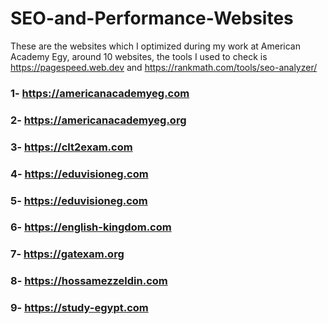 # SEO-and-Performance-Websites
These are the websites which I optimized during my work at American Academy Egy, around 10 websites, the tools I used to check is https://pagespeed.web.dev and https://rankmath.com/tools/seo-analyzer/ 

### 1- https://americanacademyeg.com
### 2- https://americanacademyeg.org
### 3- https://clt2exam.com
### 4- https://eduvisioneg.com
### 5- https://eduvisioneg.com
### 6- https://english-kingdom.com
### 7- https://gatexam.org
### 8- https://hossamezzeldin.com
### 9- https://study-egypt.com

